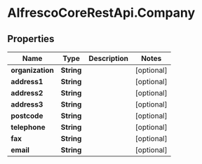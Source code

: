 # AlfrescoCoreRestApi.Company

## Properties
Name | Type | Description | Notes
------------ | ------------- | ------------- | -------------
**organization** | **String** |  | [optional] 
**address1** | **String** |  | [optional] 
**address2** | **String** |  | [optional] 
**address3** | **String** |  | [optional] 
**postcode** | **String** |  | [optional] 
**telephone** | **String** |  | [optional] 
**fax** | **String** |  | [optional] 
**email** | **String** |  | [optional] 



